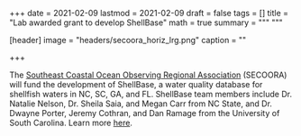 +++
date = 2021-02-09
lastmod = 2021-02-09
draft = false
tags = []
title = "Lab awarded grant to develop ShellBase"
math = true
summary = """
"""

[header]
image = "headers/secoora_horiz_lrg.png"
caption = ""

+++

The [Southeast Coastal Ocean Observing Regional Association](https://secoora.org/) (SECOORA) will fund the development of ShellBase, a water quality database for shellfish waters in NC, SC, GA, and FL. ShellBase team members include Dr. Natalie Nelson, Dr. Sheila Saia, and Megan Carr from NC State, and Dr. Dwayne Porter, Jeremy Cothran, and Dan Ramage from the University of South Carolina. Learn more [here](https://secoora.org/meet-the-winners-of-the-enhancing-regional-ocean-data-sharing-project/).  
